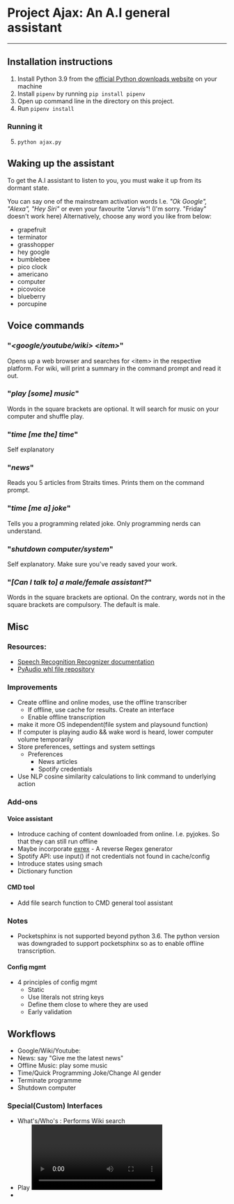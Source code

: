 # Project Ajax: An A.I general assistant
---

## Installation instructions
1. Install Python 3.9 from the [official Python downloads website](https://www.python.org/downloads/) on your machine
2. Install `pipenv` by running `pip install pipenv`
3. Open up command line in the directory on this project.
4. Run `pipenv install`

### Running it
5. `python ajax.py`

## Waking up the assistant
To get the A.I assistant to listen to you, you must wake it up from its dormant state. 

You can say one of the mainstream activation words I.e. *"Ok Google", "Alexa", "Hey Siri"* or even your favourite *"Jarvis"*! (I'm sorry. "Friday" doesn't work here) Alternatively, choose any word you like from below:
- grapefruit
- terminator
- grasshopper
- hey google
- bumblebee
- pico clock
- americano
- computer
- picovoice
- blueberry
- porcupine

## Voice commands
### "*\<google/youtube/wiki\> \<item\>*"
Opens up a web browser and searches for \<item\> in the respective platform. For wiki, will print a summary in the command prompt and read it out.

### "*play [some] music*"
Words in the square brackets are optional. It will search for music on your computer and shuffle play.

### "*time [me the] time*"
Self explanatory

### "*news*"
Reads you 5 articles from Straits times. Prints them on the command prompt.

### "*time [me a] joke*"
Tells you a programming related joke. Only programming nerds can understand.

### "*shutdown computer/system*"
Self explanatory. Make sure you've ready saved your work.

### "*[Can I talk to] a male/female assistant?*"
Words in the square brackets are optional. On the contrary, words not in the square brackets are compulsory. The default is male.


## Misc
### Resources:
- [Speech Recognition Recognizer documentation](https://github.com/Uberi/speech_recognition/blob/master/reference/library-reference.rst)
- [PyAudio whl file repository](https://www.lfd.uci.edu/~gohlke/pythonlibs/#pyaudio)



### Improvements
- Create offline and online modes, use the offline transcriber
	- If offline, use cache for results. Create an interface
	- Enable offline transcription
- make it more OS independent(file system and playsound function)
- If computer is playing audio && wake word is heard, lower computer volume temporarily
- Store preferences, settings and system settings
	- Preferences
		- News articles
		- Spotify credentials
- Use NLP cosine similarity calculations to link command to underlying action

### Add-ons
#### Voice assistant
- Introduce caching of content downloaded from online. I.e. pyjokes. So that they can still run offline
- Maybe incorporate [exrex](https://github.com/asciimoo/exrex) - A reverse Regex generator
- Spotify API: use input() if not credentials not found in cache/config
- Introduce states using smach
- Dictionary function



#### CMD tool
- Add file search function to CMD general tool assistant


### Notes
- Pocketsphinx is not supported beyond python 3.6. The python version was downgraded to support pocketsphinx so as to enable offline transcription.

#### Config mgmt
- 4 principles of config mgmt
	- Static
	- Use literals not string keys
	- Define them close to where they are used
	- Early validation
	

## Workflows
- Google/Wiki/Youtube: <platform-name> <search statement>
- News: say "Give me the latest news"
- Offline Music: play some music
- Time/Quick Programming Joke/Change AI gender
- Terminate programme
- Shutdown computer


### Special(Custom) Interfaces
- What's/Who's <thing>: Performs Wiki search
- Play <video> on Youtube: Play 1st vidoe that comes up in youtube search results in a default web browser.
- 